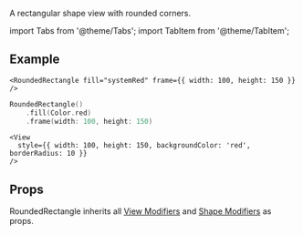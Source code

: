 ---
---

A rectangular shape view with rounded corners.

import Tabs from '@theme/Tabs';
import TabItem from '@theme/TabItem';

## Example

<Tabs>
<TabItem value="srn" label="swiftui-react-native">

```tsx
<RoundedRectangle fill="systemRed" frame={{ width: 100, height: 150 }} />
```

</TabItem>
<TabItem value="swiftui" label="SwiftUI">

```swift
RoundedRectangle()
    .fill(Color.red)
    .frame(width: 100, height: 150)
```

</TabItem>
<TabItem value="react-native" label="React Native">

```tsx
<View
  style={{ width: 100, height: 150, backgroundColor: 'red', borderRadius: 10 }}
/>
```

</TabItem>
</Tabs>

## Props

RoundedRectangle inherits all [View Modifiers](../modifiers#view-modifiers) and [Shape Modifiers](../modifiers#text-modifiers) as props.
